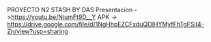 PROYECTO N2 STASH BY DAS
Presentacion ->https://youtu.be/NiumFt9D__Y
APK -> https://drive.google.com/file/d/1NgHhpEZCFxduQOlHYMyfFhTgFSiI4-Zn/view?usp=sharing
